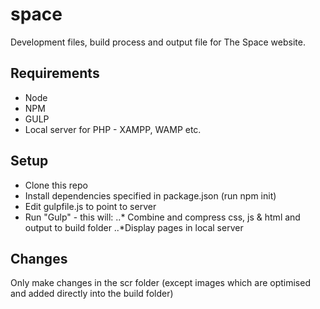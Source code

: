 # space
Development files, build process and output file for The Space website.
## Requirements
* Node
* NPM
* GULP
* Local server for PHP - XAMPP, WAMP etc.
## Setup
* Clone this repo
* Install dependencies specified in package.json (run npm init)
* Edit gulpfile.js to point to server
* Run "Gulp" - this will:
..* Combine and compress css, js & html and output to build folder
..*Display pages in local server
## Changes
Only make changes in the scr folder (except images which are optimised and added directly into the build folder)
